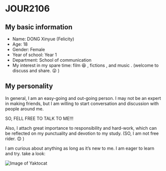 # JOUR2106

## My basic information

* Name: DONG Xinyue (Felicity)
* Age: 18
* Gender: Female
* Year of school: Year 1
* Department: School of communication
* My interest in my spare time: film :satisfied: , fictions , and music . (welcome to discuss and share. :stuck_out_tongue_winking_eye: ) 

## My personality 

In general, I am an easy-going and out-going person. I may not be an expert in making friends, but I am willing to start conversation and discussion with people around me. 

SO, FELL FREE TO TALK TO ME!!!

Also, I attach great importance to responsibility and hard-work, which can be reflected on my punctuality and devotion to my study. (SO, I am not free rider. :blush: ) 

I am curious about anything as long as it’s new to me. I am eager to learn and try.
take a look:

![Image of Yaktocat](https://www.google.com.hk/url?sa=i&source=images&cd=&cad=rja&uact=8&ved=2ahUKEwjao8Sh2pDgAhWaMN4KHUuRD2gQjRx6BAgBEAU&url=%2Furl%3Fsa%3Di%26source%3Dimages%26cd%3D%26ved%3D2ahUKEwjao8Sh2pDgAhWaMN4KHUuRD2gQjRx6BAgBEAU%26url%3D%252Furl%253Fsa%253Di%2526source%253Dimages%2526cd%253D%2526cad%253Drja%2526uact%253D8%2526ved%253D2ahUKEwjao8Sh2pDgAhWaMN4KHUuRD2gQjRx6BAgBEAU%2526url%253Dhttps%25253A%25252F%25252Fpixabay.com%25252Fen%25252Fstars-new-advertisement-sign-146834%25252F%2526psig%253DAOvVaw1mRJa5AGU9VBYTPwAN6Ebe%2526ust%253D1548772677669909%26psig%3DAOvVaw1mRJa5AGU9VBYTPwAN6Ebe%26ust%3D1548772677669909&psig=AOvVaw1mRJa5AGU9VBYTPwAN6Ebe&ust=1548772677669909)
